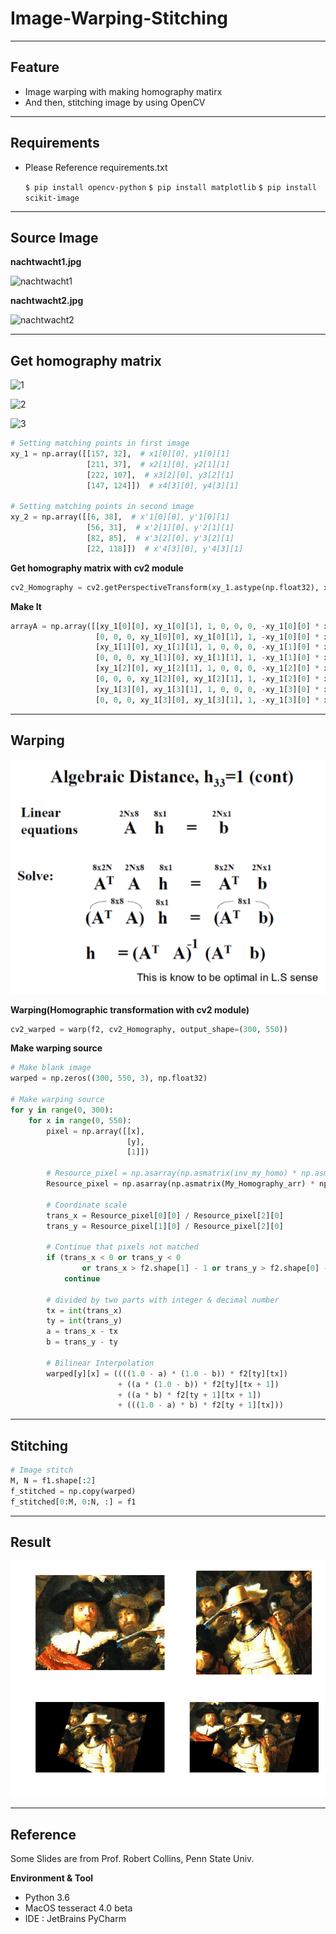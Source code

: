 # Image-Warping-Stitching

---

## Feature

- Image warping with making homography matirx
- And then, stitching image by using OpenCV

---

## Requirements

- Please Reference requirements.txt

  ```$ pip install opencv-python```
  ```$ pip install matplotlib```
  ```$ pip install scikit-image```


---

## Source Image

**nachtwacht1.jpg**

![nachtwacht1](./images/nachtwacht1.jpg)

**nachtwacht2.jpg**

![nachtwacht2](./images/nachtwacht2.jpg)

---

## Get homography matrix

![1](./images/Theory/1.png)

![2](./images/Theory/2.png)

![3](./images/Theory/3.png)

```python
# Setting matching points in first image
xy_1 = np.array([[157, 32],  # x1[0][0], y1[0][1]
                 [211, 37],  # x2[1][0], y2[1][1]
                 [222, 107],  # x3[2][0], y3[2][1]
                 [147, 124]])  # x4[3][0], y4[3][1]

# Setting matching points in second image
xy_2 = np.array([[6, 38],  # x'1[0][0], y'1[0][1]
                 [56, 31],  # x'2[1][0], y'2[1][1]
                 [82, 85],  # x'3[2][0], y'3[2][1]
                 [22, 118]])  # x'4[3][0], y'4[3][1]
```



**Get homography matrix with cv2 module**

```python
cv2_Homography = cv2.getPerspectiveTransform(xy_1.astype(np.float32), xy_2.astype(np.float32))
```

**Make It**

```python
arrayA = np.array([[xy_1[0][0], xy_1[0][1], 1, 0, 0, 0, -xy_1[0][0] * xy_2[0][0], -xy_1[0][1] * xy_2[0][0]],
                   [0, 0, 0, xy_1[0][0], xy_1[0][1], 1, -xy_1[0][0] * xy_2[0][1], -xy_1[0][1] * xy_2[0][1]],
                   [xy_1[1][0], xy_1[1][1], 1, 0, 0, 0, -xy_1[1][0] * xy_2[1][0], -xy_1[1][1] * xy_2[1][0]],
                   [0, 0, 0, xy_1[1][0], xy_1[1][1], 1, -xy_1[1][0] * xy_2[1][1], -xy_1[1][1] * xy_2[1][1]],
                   [xy_1[2][0], xy_1[2][1], 1, 0, 0, 0, -xy_1[2][0] * xy_2[2][0], -xy_1[2][1] * xy_2[2][0]],
                   [0, 0, 0, xy_1[2][0], xy_1[2][1], 1, -xy_1[2][0] * xy_2[2][1], -xy_1[2][1] * xy_2[2][1]],
                   [xy_1[3][0], xy_1[3][1], 1, 0, 0, 0, -xy_1[3][0] * xy_2[3][0], -xy_1[3][1] * xy_2[3][0]],
                   [0, 0, 0, xy_1[3][0], xy_1[3][1], 1, -xy_1[3][0] * xy_2[3][1], -xy_1[3][1] * xy_2[3][1]]])
```

---

## Warping

![4](./images/Theory/4.png)

**Warping(Homographic transformation with cv2 module)**

```python
cv2_warped = warp(f2, cv2_Homography, output_shape=(300, 550))
```

**Make warping source**

```python
# Make blank image
warped = np.zeros((300, 550, 3), np.float32)

# Make warping source
for y in range(0, 300):
    for x in range(0, 550):
        pixel = np.array([[x],
                          [y],
                          [1]])

        # Resource_pixel = np.asarray(np.asmatrix(inv_my_homo) * np.asmatrix(pixel))
        Resource_pixel = np.asarray(np.asmatrix(My_Homography_arr) * np.asmatrix(pixel))

        # Coordinate scale
        trans_x = Resource_pixel[0][0] / Resource_pixel[2][0]
        trans_y = Resource_pixel[1][0] / Resource_pixel[2][0]

        # Continue that pixels not matched
        if (trans_x < 0 or trans_y < 0
                or trans_x > f2.shape[1] - 1 or trans_y > f2.shape[0] - 1):
            continue

        # divided by two parts with integer & decimal number
        tx = int(trans_x)
        ty = int(trans_y)
        a = trans_x - tx
        b = trans_y - ty

        # Bilinear Interpolation
        warped[y][x] = ((((1.0 - a) * (1.0 - b)) * f2[ty][tx])
                        + ((a * (1.0 - b)) * f2[ty][tx + 1])
                        + ((a * b) * f2[ty + 1][tx + 1])
                        + (((1.0 - a) * b) * f2[ty + 1][tx]))
```

---

## Stitching

```python
# Image stitch
M, N = f1.shape[:2]
f_stitched = np.copy(warped)
f_stitched[0:M, 0:N, :] = f1
```

---

## Result

![result](./results/result.png)

---
## Reference
Some Slides are from Prof. Robert Collins, Penn State Univ.

  **Environment & Tool**

   - Python 3.6
   - MacOS tesseract 4.0 beta
   - IDE : JetBrains PyCharm